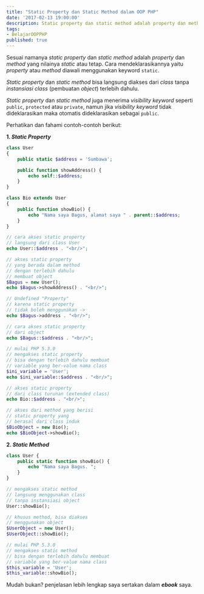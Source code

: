 ```yaml
---
title: "Static Property dan Static Method dalam OOP PHP"
date: '2017-02-13 19:00:00'
description: Static property dan static method adalah property dan method yang nilainya static atau tetap. Cara mendeklarasikannya yaitu property atau method diawali menggunakan keyword static.
tags:
- BelajarOOPPHP
published: true
---
```


Sesuai namanya _static property_ dan _static method_ adalah _property_ dan _method_ yang nilainya _static_ atau tetap. Cara mendeklarasikannya yaitu _property_ atau _method_ diawali menggunakan keyword `static`.

_Static property_ dan _static method_ bisa langsung diakses dari _class_ tanpa _instansiasi class_ (pembuatan _object_) terlebih dahulu.

_Static property_ dan _static method_ juga menerima _visibility keyword_ seperti `public`, `protected` atau `private`, namun jika _visibility keyword_ tidak dideklarasikan maka otomatis dideklarasikan sebagai `public`.

Perhatikan dan fahami contoh-contoh berikut:  

**1. _Static Property_**

```php
class User
{
    public static $address = 'Sumbawa';

    public function showAddress() {
        echo self::$address;
    }
}

class Bio extends User
{
    public function showBio() {
        echo "Nama saya Bagus, alamat saya " . parent::$address;
    }
}

// cara akses static property
// langsung dari class User
echo User::$address . "<br/>";

// akses static property
// yang berada dalam method
// dengan terlebih dahulu
// membuat object
$Bagus = new User();
echo $Bagus->showAddress() . "<br/>";

// Undefined "Property" 
// karena static property 
// tidak boleh menggunakan ->
echo $Bagus->address . "<br/>";

// cara akses static property
// dari object
echo $Bagus::$address . "<br/>";

// mulai PHP 5.3.0
// mengakses static property
// bisa dengan terlebih dahulu membuat
// variable yang ber-value nama class
$ini_variable = 'User';
echo $ini_variable::$address . "<br/>";

// akses static property
// dari class turunan (extended class)
echo Bio::$address . "<br/>";

// akses dari method yang berisi
// static property yang 
// berasal dari class induk
$BioObject = new Bio();
echo $BioObject->showBio();
```

**2. _Static Method_**

```php
class User {
    public static function showBio() {
        echo "Nama saya Bagus. ";
    }
}

// mengakses static method
// langsung menggunakan class
// tanpa instansiasi object
User::showBio();

// khusus method, bisa diakses
// menggunakan object
$UserObject = new User();
$UserObject::showBio();

// mulai PHP 5.3.0
// mengakses static method
// bisa dengan terlebih dahulu membuat
// variable yang ber-value nama class
$this_variable = 'User';
$this_variable::showBio();
```

Mudah bukan? penjelasan lebih lengkap saya sertakan dalam **_ebook_** saya.